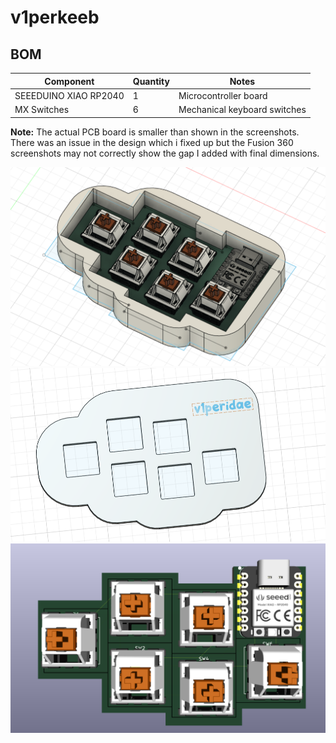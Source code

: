 # v1perkeeb

## BOM

| Component             | Quantity | Notes                        |
| --------------------- | -------- | ---------------------------- |
| SEEEDUINO XIAO RP2040 | 1        | Microcontroller board        |
| MX Switches           | 6        | Mechanical keyboard switches |

**Note:** The actual PCB board is smaller than shown in the screenshots. There was an issue in the design which i fixed up but the Fusion 360 screenshots may not correctly show the gap I added with final dimensions.

![](Screenshot-2025-02-17-234455.png)
![](Screenshot-2025-02-18-204755.png)
![](image.png)
